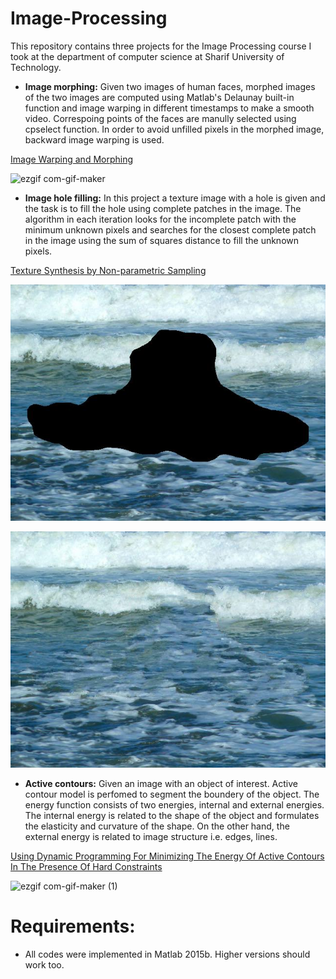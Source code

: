 # Image-Processing
This repository contains three projects for the Image Processing course I took at the department of computer science at Sharif University of Technology.

- **Image morphing:** Given two images of human faces, morphed images of the two images are computed using Matlab's Delaunay built-in function and image warping in different timestamps to make a smooth video.
Correspoing points of the faces are manully selected using cpselect function. In order to avoid unfilled pixels in the morphed image, backward image warping is used.

[Image Warping and Morphing](https://groups.csail.mit.edu/graphics/classes/CompPhoto06/html/lecturenotes/14_WarpMorph.pdf)


![ezgif com-gif-maker](https://user-images.githubusercontent.com/70694845/215874195-7da7ae65-6760-45f9-b4e0-c89901f123c4.gif)

- **Image hole filling:** In this project a texture image with a hole is given and the task is to fill the hole using complete patches in the image. The algorithm in each iteration looks for the incomplete patch with the minimum unknown pixels and searches for the closest complete patch in the image using the sum of squares distance to fill the unknown pixels.

[Texture Synthesis by Non-parametric Sampling](https://www2.eecs.berkeley.edu/Research/Projects/CS/vision/papers/efros-iccv99.pdf)

![alt text](https://github.com/parhameftekhar/Image-Processing/blob/main/Image%20hole%20filling/sea.jpg)

![alt text](https://github.com/parhameftekhar/Image-Processing/blob/main/Image%20hole%20filling/result.jpg)

- **Active contours:** Given an image with an object of interest. Active contour model is perfomed to segment the boundery of the object. The energy function consists of two energies, internal and external energies. The internal energy is related to the shape of the object and formulates the elasticity and curvature of the shape. On the other hand, the external energy is related to image structure i.e. edges, lines.

[Using Dynamic Programming For Minimizing The Energy Of Active Contours In The Presence Of Hard Constraints](https://pages.github.com/)


![ezgif com-gif-maker (1)](https://user-images.githubusercontent.com/70694845/215885259-c44fe879-22ee-4140-aa15-82ad12098281.gif)



# Requirements:
  - All codes were implemented in Matlab 2015b. Higher versions should work too.
